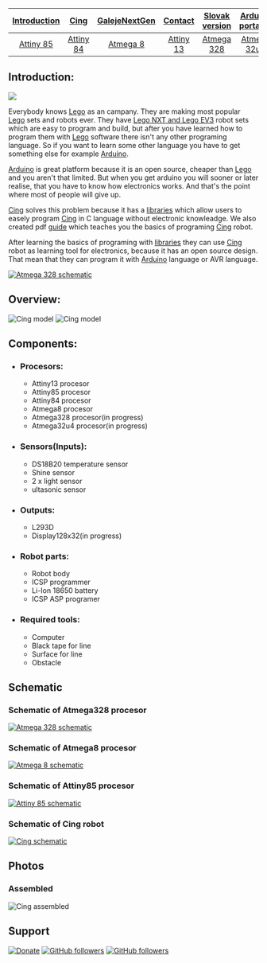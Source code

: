 
| [**Introduction**](README-en.md) |[**Cing**](README-cing.md)  |[**GalejeNextGen**](README-GNG.md)|[**Contact**](README-contact.md)|[**Slovak version**](README.md)|[**Arduino portable**](https://drive.google.com/file/d/0B4RmGq_2LqvyWHNMNzY1T0phVmM/view?usp=sharing)|
|:---:|:---:|:---:|:---:|:---:|:---:|
|[Attiny 85](README-Attiny85-en.md)|[Attiny 84](README-Attiny84-en.md)|[Atmega 8](README-Atmega8-en.md)|[Attiny 13](README-Attiny13-en.md)|[Atmega 328](README-Atmega328-en.md)|[Atmega 32u4](README-Atmega32u4-en.md)|








## Introduction:
<img src="Pictures/logo%20Cing.png">

Everybody knows [Lego](https://www.lego.com/en-us/) as an campany. They are making most popular [Lego](https://www.lego.com/en-us/) sets and robots ever. They have <a href="https://www.lego.com/en-us/mindstorms">Lego NXT and Lego EV3</a> robot sets which are easy to program and build, but after you have learned how to program them with [Lego](https://www.lego.com/en-us/) software there isn't any other programing language. So  if you want to learn some other language you have to get something else for example [Arduino](https://www.arduino.cc/).

[Arduino](https://www.arduino.cc/) is great platform because it is an open source, cheaper than [Lego](https://www.lego.com/en-us/) and you aren't that limited. But when you get arduino you will sooner or later realise, that you have to know how electronics works. And that's the point where most of people will give up.


<a href="https://github.com/Galeje/Cing" target= "_blank">Cing</a> solves this problem because it has a <a href="https://github.com/Galeje/ing/tree/master/libraries" target= "_blank">libraries</a> which allow users to easely program <a href="https://github.com/Galeje/Cing" target= "_blank">Cing</a> in C language without electronic knowleadge. We also created pdf <a href="https://github.com/Galeje/Cing/blob/master/CINGtlac.pdf">guide</a>  which teaches you the basics of programing <a href="https://github.com/Galeje/Cing" target= "_blank">Cing</a> robot. 

After learning the basics of programing with <a href="https://github.com/Galeje/ing/tree/master/libraries" target= "_blank">libraries</a> they can use <a href="https://github.com/Galeje/Cing" target= "_blank">Cing</a> robot as learning tool for electronics, because it has an open source design. That mean that they can program it with [Arduino](https://www.arduino.cc/) language or AVR language.

<a href="https://github.com/Galeje/Cing/blob/master/Fotografie%20(Photos)/Log%C3%A1%20(Logos)/CingLogo.png"><img src="Fotografie%20(Photos)/Logá%20(Logos)/CingLogo.png" alt="Atmega 328 schematic"></a>

## Overview:
<img src="Pictures/Cing_digitalmodel1.png" alt="Cing model">
<img src="Pictures/Cing_digitalmodel2.png" alt="Cing model">

## Components:
 - ### Procesors:
   - Attiny13 procesor
   - Attiny85 procesor
   - Attiny84 procesor
   - Atmega8 procesor
   - Atmega328 procesor(in progress)
   - Atmega32u4 procesor(in progress)
 - ### Sensors(Inputs):
   - DS18B20 temperature sensor
   - Shine sensor
   - 2 x light sensor
   - ultasonic sensor
 - ### Outputs:
   - L293D
   - Display128x32(in progress)
 - ### Robot parts:
   - Robot body
   - ICSP programmer
   - Li-Ion 18650 battery
   - ICSP ASP programer
 - ### Required tools:
   - Computer
   - Black tape for line
   - Surface for line
   - Obstacle

## Schematic
### Schematic of Atmega328 procesor
<a href="https://github.com/Galeje/Cing/tree/master/Schematic"><img src="Pictures/Atmega328_Procesor.png" alt="Atmega 328 schematic"></a>
### Schematic of Atmega8 procesor
<a href="https://github.com/Galeje/Cing/tree/master/Schematic"><img src="Pictures/Atmega328_Procesor.png" alt="Atmega 8 schematic"></a>
### Schematic of Attiny85 procesor
<a href="https://github.com/Galeje/Cing/tree/master/Schematic"><img src="Pictures/Attiny85_Procesor.png" alt="Attiny 85 schematic"></a>
### Schematic of Cing robot
<a href="https://github.com/Galeje/Cing/tree/master/Schematic"><img src="Pictures/Cing_Schematic.png" alt="Cing schematic"></a>

## Photos
### Assembled
<img src="Pictures/Assembled_Cing.jpg" alt="Cing assembled">

## Support
[![Donate](https://img.shields.io/badge/paypal-donate-yellow.svg)](https://www.paypal.me/StanislavJochman)
[![GitHub followers](https://img.shields.io/github/followers/espadrine.svg?style=social&label=Follow)](https://github.com/StanislavJochman/ATTEMP)
[![GitHub followers](https://img.shields.io/github/followers/espadrine.svg?style=social&label=Follow)](https://github.com/Galeje/Cing)
